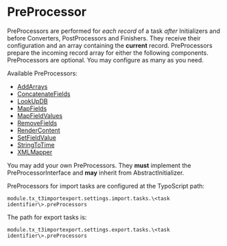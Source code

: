 PreProcessor
=============

PreProcessors are performed for *each record* of a task *after* Initializers and before Converters, PostProcessors and Finishers.
They receive their configuration and an array containing the **current** record.
PreProcessors prepare the incoming record array for either the following components.
PreProcessors are optional. You may configure as many as you need.

Available PreProcessors:
* [AddArrays](./PreProcessors/ADD_ARRAYS.md)
* [ConcatenateFields](./PreProcessors/CONCATENATE_FIELDS.md)
* [LookUpDB](./PreProcessors/LOOK_UP_DB.md)
* [MapFields](./PreProcessors/MAP_FIELDS.md)
* [MapFieldValues](./PreProcessors/MAP_FIELD_VALUES.md)
* [RemoveFields](./PreProcessors/REMOVE_FIELDS.md)
* [RenderContent](./PreProcessors/RENDER_CONTENT.md)
* [SetFieldValue](./PreProcessors/SET_FIELD_VALUE.md)
* [StringToTime](./PreProcessors/STRING_TO_TIME.md)
* [XMLMapper](./PreProcessors/XML_MAPPER.md)

You may add your own PreProcessors. They **must** implement the PreProcessorInterface and **may** inherit from AbstractInitializer.

PreProcessors for import tasks are configured at the TypoScript path:

```
module.tx_t3importexport.settings.import.tasks.\<task identifier\>.preProcessors
```
The path for export tasks is:
```
module.tx_t3importexport.settings.export.tasks.\<task identifier\>.preProcessors
```
